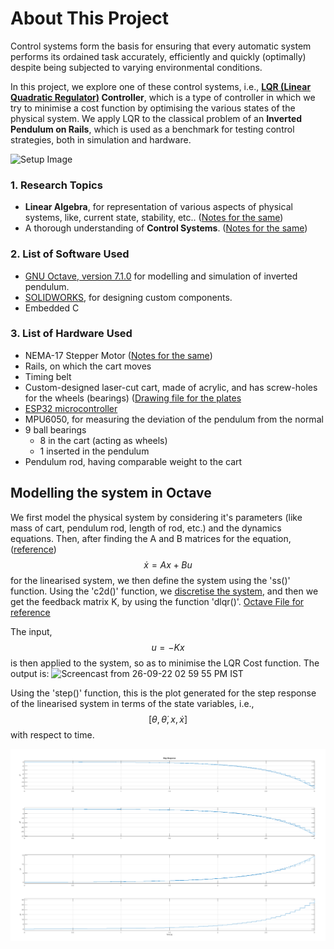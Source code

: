 # About This Project
Control systems form the basis for ensuring that every automatic system performs its ordained task accurately, efficiently and quickly (optimally) despite being subjected to varying environmental conditions.

In this project, we explore one of these control systems, i.e., **[LQR (Linear Quadratic Regulator)](../Notes/Vedant/Control_Bootcamp_Vedant.md) Controller**, which is a type of controller in which we try to minimise a cost function by optimising the various states of the physical system. 
We apply LQR to the classical problem of an **Inverted Pendulum on Rails**, which is used as a benchmark for testing control strategies, both in simulation and hardware.

![Setup Image]()

### 1. Research Topics
* **Linear Algebra**, for representation of various aspects of physical systems, like, current state, stability, etc.. ([Notes for the same](./Notes/Mahesh/LA_Notes_Mahesh.md))
* A thorough understanding of **Control Systems**. ([Notes for the same](./Notes/Mahesh/ControlBootcamp_Notes_Mahesh.md))

### 2. List of Software Used
* [GNU Octave, version 7.1.0](https://octave.org/) for modelling and simulation of inverted pendulum. 
* [SOLIDWORKS](https://www.solidworks.com/), for designing custom components.
* Embedded C

### 3. List of Hardware Used
* NEMA-17 Stepper Motor ([Notes for the same](./Notes/Mahesh/Controlling_Stepper_Motor.md))
* Rails, on which the cart moves
* Timing belt
* Custom-designed laser-cut cart, made of acrylic, and has screw-holes for the wheels (bearings) ([Drawing file for the plates](./Cart_design/side_plate.pdf)
* [ESP32 microcontroller](https://docs.espressif.com/projects/esp-idf/en/latest/esp32/)
* MPU6050, for measuring the deviation of the pendulum from the normal
* 9 ball bearings
  * 8 in the cart (acting as wheels)
  * 1 inserted in the pendulum 
* Pendulum rod, having comparable weight to the cart


## Modelling the system in Octave
We first model the physical system by considering it's parameters (like mass of cart, pendulum rod, length of rod, etc.) and the dynamics equations. Then, after finding the A and B matrices for the equation, ([reference](./Notes/Mahesh/ControlBootcamp_Notes_Mahesh.md))
$$\dot{x} = Ax + Bu$$ 
for the linearised system, we then define the system using the 'ss()' function. Using the 'c2d()' function, we [discretise the system](https://github.com/vrnimje/Inverted-LQR-Bot-Eklavya/blob/develop/Notes/Vedant/Control_Bootcamp_Vedant.md#3-linearising-around-a-fixed-point), and then we get the feedback matrix K, by using the function 'dlqr()'. [Octave File for reference](./Octave_Tasks/Vedant_Task_1/Inverted_Pendulum.m)<br>

The input,
$$u = -Kx$$
is then applied to the system, so as to minimise the LQR Cost function. The output is: ![Screencast from 26-09-22 02 59 55 PM IST](https://user-images.githubusercontent.com/103848930/192244461-e146e1bc-0291-40d1-aeaf-7fe5bbefa809.gif)

Using the 'step()' function, this is the plot generated for the step response of the linearised system in terms of the state variables, i.e., 
$$[\theta, \dot{\theta}, x, \dot{x}]$$
with respect to time.

![Step Response](Notes/Vedant/assets/step_response.png)




